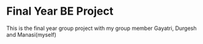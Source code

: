 # Final Year BE Project
This is the final year group project with my group member Gayatri, Durgesh and Manasi(myself)